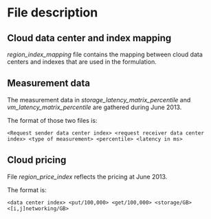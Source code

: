 File description
================

Cloud data center and index mapping
-----------------------------------
*region_index_mapping* file contains the mapping between cloud data centers and indexes that are used in the formulation.

Measurement data
----------------
The measurement data in *storage_latency_matrix_percentile* and *vm_latency_matrix_percentile* are gathered during June 2013.

The format of those two files is:
```
<Request sender data center index> <request receiver data center index> <type of measurement> <percentile> <latency in ms>
```

Cloud pricing
-------------
File *region_price_index* reflects the pricing at June 2013.

The format is:
```
<data center index> <put/100,000> <get/100,000> <storage/GB> <[i,j]networking/GB>
```
